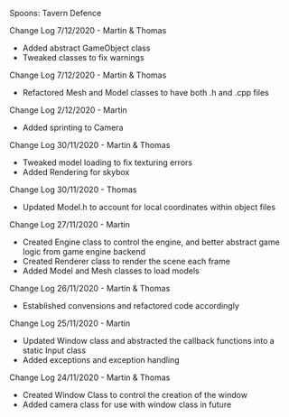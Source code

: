 Spoons: Tavern Defence

Change Log 7/12/2020 - Martin & Thomas

- Added abstract GameObject class
- Tweaked classes to fix warnings

Change Log 7/12/2020 - Martin & Thomas

- Refactored Mesh and Model classes to have both .h and .cpp files

Change Log 2/12/2020 - Martin

- Added sprinting to Camera

Change Log 30/11/2020 - Martin & Thomas

- Tweaked model loading to fix texturing errors
- Added Rendering for skybox

Change Log 30/11/2020 - Thomas

- Updated Model.h to account for local coordinates within object files

Change Log 27/11/2020 - Martin

- Created Engine class to control the engine, and better abstract game logic from game engine backend
- Created Renderer class to render the scene each frame
- Added Model and Mesh classes to load models

Change Log 26/11/2020 - Martin & Thomas

- Established convensions and refactored code accordingly

Change Log 25/11/2020 - Martin

 - Updated Window class and abstracted the callback functions into a static Input class
 - Added exceptions and exception handling

Change Log 24/11/2020 - Martin & Thomas

 - Created Window Class to control the creation of the window
 - Added camera class for use with window class in future
